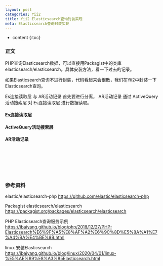```yaml
---
layout: post
categories: Yii2
title: Yii2 Elasticsearch查询封装实现
meta: Elasticsearch查询封装实现
---
```

* content
{:toc}

### 正文

PHP查询Elasticsearch数据，可以直接用Packagist中的类库elasticsearch/elasticsearch。具体安装方法，看一下过去的记录。

如果Elasticsearch查询不进行封装，代码看起来会很散，我们在Yii2中封装一下Elasticsearch查询。

Es连接读取层 与 AR活动记录 首先要进行分离， AR活动记录 通过 ActiveQuery活动搜索层 对 Es连接读取层 进行数据读取。

#### Es连接读取层

#### ActiveQuery活动搜索层

#### AR活动记录


<br/><br/><br/><br/><br/>
### 参考资料

elastic/elasticsearch-php <https://github.com/elastic/elasticsearch-php>

Packagist elasticsearch/elasticsearch <https://packagist.org/packages/elasticsearch/elasticsearch>

PHP Elasticsearch查询服务示例 <https://ibaiyang.github.io/blog/php/2018/12/27/PHP-Elasticsearch%E6%9F%A5%E8%AF%A2%E6%9C%8D%E5%8A%A1%E7%A4%BA%E4%BE%8B.html>

linux 安装Elasticsearch <https://ibaiyang.github.io/blog/linux/2020/04/01/linux-%E5%AE%89%E8%A3%85Elasticsearch.html>


